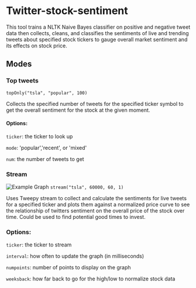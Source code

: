 # Twitter-stock-sentiment
This tool trains a NLTK Naive Bayes classifier on positive and negative tweet data then collects, cleans, and classifies the sentiments of live and trending tweets about specified stock tickers to gauge overall market sentiment and its effects on stock price.

## Modes

### Top tweets
`topOnly("tsla", "popular", 100)`

Collects the specified number of tweets for the specified ticker symbol to get the overall sentiment for the stock at the given moment.

#### Options:
`ticker`: the ticker to look up

`mode`: 'popular','recent', or 'mixed'

`num`: the number of tweets to get

### Stream
![Example Graph](https://i.imgur.com/Xn8906P.png)
`stream("tsla", 60000, 60, 1)`

Uses Tweepy stream to collect and calculate the sentiments for live tweets for a specified ticker and plots them against a normalized price curve to see the relationship of twitters sentiment on the overall price of the stock over time. Could be used to find potential good times to invest.

### Options:
`ticker`: the ticker to stream

`interval`: how often to update the graph (in milliseconds)

`numpoints`: number of points to display on the graph

`weeksback`: how far back to go for the high/low to normalize stock data

